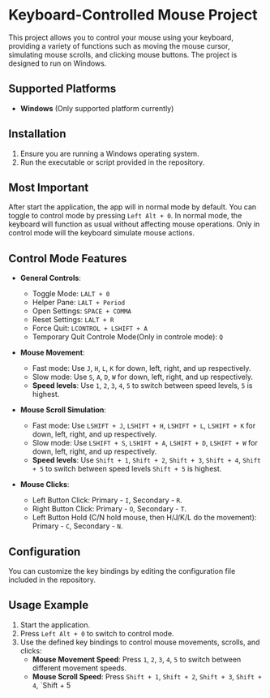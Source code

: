 # Keyboard-Controlled Mouse Project

This project allows you to control your mouse using your keyboard, providing a variety of functions such as moving the mouse cursor, simulating mouse scrolls, and clicking mouse buttons. The project is designed to run on Windows.

## Supported Platforms

- **Windows** (Only supported platform currently)

## Installation

1. Ensure you are running a Windows operating system.
2. Run the executable or script provided in the repository.


## Most Important

After start the application, the app will in normal mode by default. You can toggle to control mode by pressing `Left Alt + 0`. In normal mode, the keyboard will function as usual without affecting mouse operations. Only in control mode will the keyboard simulate mouse actions.

## Control Mode Features

- **General Controls**:
  - Toggle Mode: `LALT + 0`
  - Helper Pane: `LALT + Period`
  - Open Settings: `SPACE + COMMA`
  - Reset Settings: `LALT + R`
  - Force Quit: `LCONTROL + LSHIFT + A`
  - Temporary Quit Controle Mode(Only in controle mode): `Q`

- **Mouse Movement**:
  - Fast mode: Use `J`, `H`, `L`, `K` for down, left, right, and up respectively.
  - Slow mode: Use `S`, `A`, `D`, `W` for down, left, right, and up respectively.
  - **Speed levels**: Use `1`, `2`, `3`, `4`, `5` to switch between speed levels, `5` is highest.

- **Mouse Scroll Simulation**:
  - Fast mode: Use `LSHIFT + J`, `LSHIFT + H`, `LSHIFT + L`, `LSHIFT + K` for down, left, right, and up respectively.
  - Slow mode: Use `LSHIFT + S`, `LSHIFT + A`, `LSHIFT + D`, `LSHIFT + W` for down, left, right, and up respectively.
  - **Speed levels**: Use `Shift + 1`, `Shift + 2`, `Shift + 3`, `Shift + 4`, `Shift + 5` to switch between speed levels `Shift + 5` is highest.

- **Mouse Clicks**:
  - Left Button Click: Primary - `I`, Secondary - `R`.
  - Right Button Click: Primary - `O`, Secondary - `T`.
  - Left Button Hold (C/N hold mouse, then H/J/K/L do the movement): Primary - `C`, Secondary - `N`.


## Configuration

You can customize the key bindings by editing the configuration file included in the repository.

## Usage Example

1. Start the application.
2. Press `Left Alt + 0` to switch to control mode.
3. Use the defined key bindings to control mouse movements, scrolls, and clicks:
   - **Mouse Movement Speed**: Press `1`, `2`, `3`, `4`, `5` to switch between different movement speeds.
   - **Mouse Scroll Speed**: Press `Shift + 1`, `Shift + 2`, `Shift + 3`, `Shift + 4`, `Shift + 5
